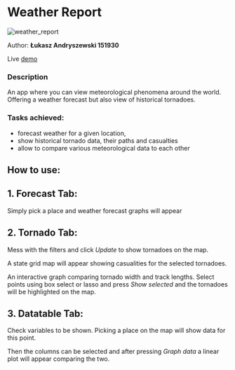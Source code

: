 # Weather Report

![weather_report](https://media.tenor.com/llGg-8O-x6EAAAAC/weather-report-stone-ocean.gif)

Author: **Łukasz Andryszewski 151930**

Live [demo](https://lucapl.shinyapps.io/Weather-Report/)

### Description
An app where you can view meteorological phenomena around the world. Offering a weather forecast but also view of historical tornadoes.

### Tasks achieved:
- forecast weather for a given location,
- show historical tornado data, their paths and casualties
- allow to compare various meteorological data to each other

## How to use:

## 1. Forecast Tab:
Simply pick a place and weather forecast graphs will appear

## 2. Tornado Tab:
Mess with the filters and click *Update* to show tornadoes on the map.

A state grid map will appear showing casualities for the selected tornadoes.

An interactive graph comparing tornado width and track lengths. Select points using box select or lasso and press *Show selected* and the tornadoes will be highlighted on the map.

## 3. Datatable Tab:

Check variables to be shown. Picking a place on the map will show data for this point.

Then the columns can be selected and after pressing *Graph data* a linear plot will appear comparing the two.
